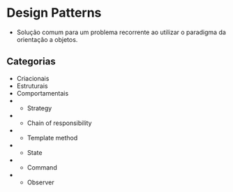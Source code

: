 # Design Patterns
- Solução comum para um problema recorrente ao utilizar o paradigma da orientação a objetos.
## Categorias
- Criacionais
- Estruturais
- Comportamentais
- - Strategy
- - Chain of responsibility
- - Template method
- - State
- - Command
- - Observer